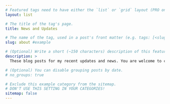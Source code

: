 ```yaml
---
# Featured tags need to have either the `list` or `grid` layout (PRO only).
layout: list

# The title of the tag's page.
title: News and Updates

# The name of the tag, used in a post's front matter (e.g. tags: [<slug>]).
slug: about #example

# (Optional) Write a short (~150 characters) description of this featured tag.
description: >
  These blog posts for my recent updates and news. You are welcome to comment and contact.

# (Optional) You can disable grouping posts by date.
# no_groups: true

# Exclude this example category from the sitemap.
# DON'T USE THIS SETTING IN YOUR CATEGORIES!
sitemap: false
---
```

